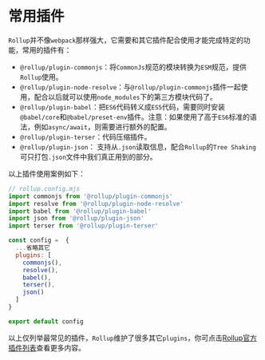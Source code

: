 
# 常用插件

`Rollup`并不像`webpack`那样强大，它需要和其它插件配合使用才能完成特定的功能，常用的插件有：
* `@rollup/plugin-commonjs`：将`CommonJs`规范的模块转换为`ESM`规范，提供`Rollup`使用。
* `@rollup/plugin-node-resolve`：与`@rollup/plugin-commonjs`插件一起使用，配合以后就可以使用`node_modules`下的第三方模块代码了。
* `@rollup/plugin-babel`：把`ES6`代码转义成`ES5`代码，需要同时安装`@babel/core`和`@babel/preset-env`插件。注意：如果使用了高于`ES6`标准的语法，例如`async/await`，则需要进行额外的配置。
* `@rollup/plugin-terser`：代码压缩插件。
* `@rollup/plugin-json`： 支持从`.json`读取信息，配合`Rollup`的`Tree Shaking`可只打包`.json`文件中我们真正用到的部分。

以上插件使用案例如下：
```js
// rollup.config.mjs
import commonjs from '@rollup/plugin-commonjs'
import resolve from '@rollup/plugin-node-resolve'
import babel from '@rollup/plugin-babel'
import json from '@rollup/plugin-json'
import terser from '@rollup/plugin-terser'

const config =  {
  ...省略其它
  plugins: [
    commonjs(),
    resolve(),
    babel(),
    terser(),
    json()
  ]
}

export default config
```

以上仅列举最常见的插件，`Rollup`维护了很多其它`plugins`，你可点击[Rollup官方插件列表](https://github.com/rollup/plugins)查看更多内容。